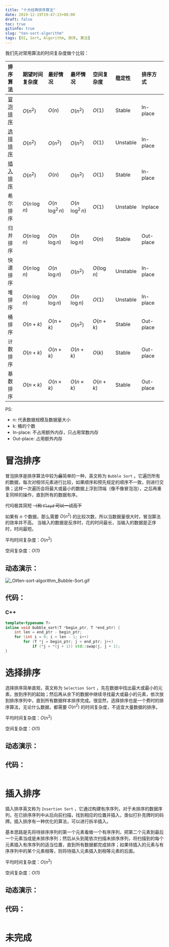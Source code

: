 ```yaml
---
title: "十大经典排序算法"
date: 2019-12-19T19:47:23+08:00
draft: false
toc: true
gitinfo: true
slug: "ten-sort-algorithm"
tags: [OI, Sort, Algorithm, 排序, 算法]
---
```


我们先对常用算法的时间复杂度做个比较：

| 排序算法              | 期望时间复杂度          | 最好情况                  | 最坏情况                  | 空间复杂度           | 稳定性   | 排序方式  |
|:----------------------|:------------------------|:--------------------------|:--------------------------|:---------------------|:---------|:----------|
| [冒泡排序](#冒泡排序) | $O(n^2)$                | $O(n)$                    | $O(n^2)$                  | $O(1)$               | Stable   | In-place  |
| [选择排序](#选择排序) | $O(n^2)$                | $O(n^2)$                  | $O(n^2)$                  | $O(1)$               | Unstable | In-place  |
| [插入排序](#插入排序) | $O(n^2)$                | $O(n)$                    | $O(n^2)$                  | $O(1)$               | Stable   | In-place  |
| 希尔排序              | $O(n\,\textrm{log}\,n)$ | $O(n\,\textrm{log}^2\,n)$ | $O(n\,\textrm{log}^2\,n)$ | $O(1)$               | Unstable | Inplace   |
| 归并排序              | $O(n\,\textrm{log}\,n)$ | $O(n\,\textrm{log}\,n)$   | $O(n\,\textrm{log}\,n)$   | $O(n)$               | Stable   | Out-place |
| 快速排序              | $O(n\,\textrm{log}\,n)$ | $O(n\,\textrm{log}\,n)$   | $O(n^2)$                  | $O(\textrm{log}\,n)$ | Unstable | In-place  |
| 堆排序                | $O(n\,\textrm{log}\,n)$ | $O(n\,\textrm{log}\,n)$   | $O(n\,\textrm{log}\,n)$   | $O(1)$               | Unstable | In-place  |
| 桶排序                | $O(n+k)$                | $O(n+k)$                  | $O(n^2)$                  | $O(n+k)$             | Stable   | Out-place |
| 计数排序              | $O(n+k)$                | $O(n+k)$                  | $O(n+k)$                  | $O(k)$               | Stable   | Out-place |
| 基数排序              | $O(n \times k)$         | $O(n \times k)$           | $O(n \times k)$           | $O(n+k)$             | Stable   | Out-place |

PS:

* n: 代表数据规模及数据量大小
* k: 桶的个数
* In-place: 不占用额外内存，只占用常数内存
* Out-place: 占用额外内存

# 冒泡排序

冒泡排序是排序算法中较为~~最~~简单的一种，英文称为 `Bubble Sort` 。它遍历所有的数据，每次对相邻元素进行比较，如果顺序和预先规定的顺序不一致，则进行交换；这样一次遍历会将最大或最小的数据上浮到顶端（像不像冒泡泡），之后再重复同样的操作，直到所有的数据有序。

代吗极其简短 ~~（和 `Floyd` 可以一试高下~~

如果有 $n$ 个数据，那么需要 $O(n^2)$ 的比较次数，所以当数据量很大时，冒泡算法的效率并不高。
当输入的数据是反序时，花的时间最长，当输入的数据是正序时，时间最短。

平均时间复杂度：$O(n^2)$

空间复杂度：$O(1)$

## 动态演示：

![_OI⁄ten-sort-algorithm_Bubble-Sort.gif](https://i.loli.net/2019/12/24/2JedCiwmqpTPjHB.gif)

## 代码：

### C++
```cpp
template<typename T>
inline void bubble_sort(T *begin_ptr, T *end_ptr) {
    int len = end_ptr - begin_ptr;
    for (int i = 0; i < len - 1; i++)
        for (T *j = begin_ptr; j < end_ptr; j++)
            if (*j > *(j + 1)) std::swap(j, j + 1);
}
```

# 选择排序

选择排序简单直观，英文称为 `Selection Sort` ，先在数据中找出最大或最小的元素，放到序列的起始；然后再从余下的数据中继续寻找最大或最小的元素，依次放到排序序列中，直到所有数据样本排序完成。很显然，选择排序也是一个费时的排序算法，无论什么数据，都需要 $O(n^2)$ 的时间复杂度，不适宜大量数据的排序。

平均时间复杂度：$O(n^2)$

空间复杂度：$O(1)$

## 动态演示：

## 代码：

```cpp

```

# 插入排序

插入排序英文称为 `Insertion Sort` ，它通过构建有序序列，对于未排序的数据序列，在已排序序列中从后向前扫描，找到相应的位置并插入，类似打扑克牌时的码牌。插入排序有一种优化的算法，可以进行拆半插入。

基本思路是先将待排序序列的第一个元素看做一个有序序列，把第二个元素到最后一个元素当成是未排序序列；然后从头到尾依次扫描未排序序列，将扫描到的每个元素插入有序序列的适当位置，直到所有数据都完成排序；如果待插入的元素与有序序列中的某个元素相等，则将待插入元素插入到相等元素的后面。

平均时间复杂度：$O(n^2)$

空间复杂度：$O(1)$

## 动态演示：

## 代码：

```cpp

```

# 未完成
